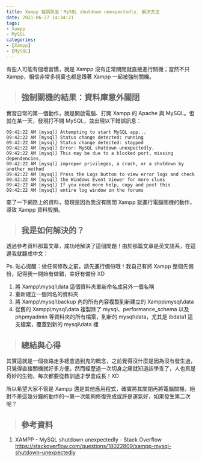 ```yaml
---
title: Xampp 錯誤訊息：MySQL shutdown unexpectedly. 解決方法
date: 2021-06-27 14:34:21
tags:
- Xampp
- MySQL
categories:
- [Xampp]
- [MySQL]
---
```


有些人可能有個壞習慣，就是 Xampp 沒有正常關閉就直接進行關機；當然不只 Xampp，相信非常多視窗也都是跟著 Xampp 一起被強制關機。

> ## 強制關機的結果：資料庫意外關閉

實習日常的第一個動作，就是開啟電腦、打開 Xampp 的 Apache 與 MySQL。但就在某一天，發現打不開 MySQL，並出現以下錯誤訊息：

```
09:42:22 AM [mysql] Attempting to start MySQL app...
09:42:22 AM [mysql] Status change detected: running
09:42:22 AM [mysql] Status change detected: stopped
09:42:22 AM [mysql] Error: MySQL shutdown unexpectedly.
09:42:22 AM [mysql] This may be due to a blocked port, missing dependencies,
09:42:22 AM [mysql] improper privileges, a crash, or a shutdown by another method
09:42:22 AM [mysql] Press the Logs button to view error logs and check
09:42:22 AM [mysql] the Windows Event Viewer for more clues
09:42:22 AM [mysql] If you need more help, copy and post this
09:42:22 AM [mysql] entire log window on the forums
```

<!-- more -->

查了一下網路上的資料，發現是因為我沒有關閉 Xampp 就進行電腦關機的動作，導致 Xampp 資料毀損。

> ## 我是如何解決的？

透過參考資料那篇文章，成功地解決了這個問題！由於那篇文章是英文語系，在這邊我就翻成中文：

Ps. 貼心提醒：做任何修改之前，請先進行備份哦！我自己有將 Xampp 整個先備份，記得我一開始有做錯，幸好有備份 XD

1. 將 Xampp\mysql\data 這個資料夾重新命名成另外一個名稱
2. 重新建立一個同名的資料夾
3. 將 Xampp\mysql\backup 內的所有內容複製到新建立的 Xampp\mysql\data
4. 從舊的 Xampp\mysql\data 複製除了 mysql、performance_schema 以及 phpmyadmin 等資料夾的所有檔案，到新的 mysql\data，尤其是 ibdata1 這支檔案，覆蓋到新的 mysql\data 裡

> ## 總結與心得

其實這就是一個夜路走多總會遇到鬼的概念，之前覺得沒什麼是因為沒有發生過，只覺得直接關機就好多方便。然而經歷過一次切身之痛就知道該學乖了，人也真是奇妙的生物，每次都要從教訓過才學會成長！XD

所以希望大家不管是 Xampp 還是其他應用程式，確實將其關閉再將電腦關機，絕對不差這幾分鐘的動作的～第一次能夠修復完成或許是運氣好，如果發生第二次呢？

> ## 參考資料

1. XAMPP - MySQL shutdown unexpectedly - Stack Overflow
https://stackoverflow.com/questions/18022809/xampp-mysql-shutdown-unexpectedly
